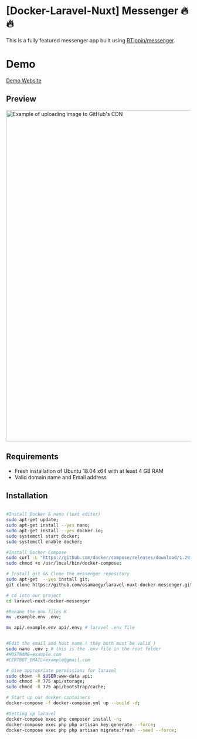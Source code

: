 # [Docker-Laravel-Nuxt] Messenger 🔥 🔥

This is a fully featured messenger app built using [RTippin/messenger](https://github.com/RTippin/messenger).

# Demo

[Demo Website](https://zagcenter.com)

## Preview

<img src="https://user-images.githubusercontent.com/64034451/155853651-58b4c247-bbb6-41c6-99f8-53fc4680d6dc.png" alt="Example of uploading image to GitHub's CDN" width="900px">

## Requirements

- Fresh installation of Ubuntu 18.04 x64 with at least 4 GB RAM
- Valid domain name and Email address

## Installation

```bash

#Install Docker & nano (text editor)
sudo apt-get update;
sudo apt-get install --yes nano;
sudo apt-get install --yes docker.io;
sudo systemctl start docker;
sudo systemctl enable docker;

#Install Docker Compose
sudo curl -L "https://github.com/docker/compose/releases/download/1.29.2/docker-compose-$(uname -s)-$(uname -m)" -o /usr/local/bin/docker-compose;
sudo chmod +x /usr/local/bin/docker-compose;

# Install git && Clone the messenger repository 
sudo apt-get  --yes install git;
git clone https://github.com/osamaegy/laravel-nuxt-docker-messenger.git;

# cd into our project
cd laravel-nuxt-docker-messenger

#Rename the env files K
mv .example.env .env;

mv api/.example.env api/.env; # laravel .env file


#Edit the email and host name ( they both must be valid )
sudo nano .env ; # this is the .env file in the root folder
#HOSTNAME=example.com
#CERTBOT_EMAIL=example@gmail.com

# Give appropriate permissions for laravel
sudo chown -R $USER:www-data api;
sudo chmod -R 775 api/storage;
sudo chmod -R 775 api/bootstrap/cache;

# Start up our docker containers
docker-compose -f docker-compose.yml up --build -d;

#Setting up laravel
docker-compose exec php composer install -n;
docker-compose exec php php artisan key:generate --force;
docker-compose exec php php artisan migrate:fresh --seed --force;

```

